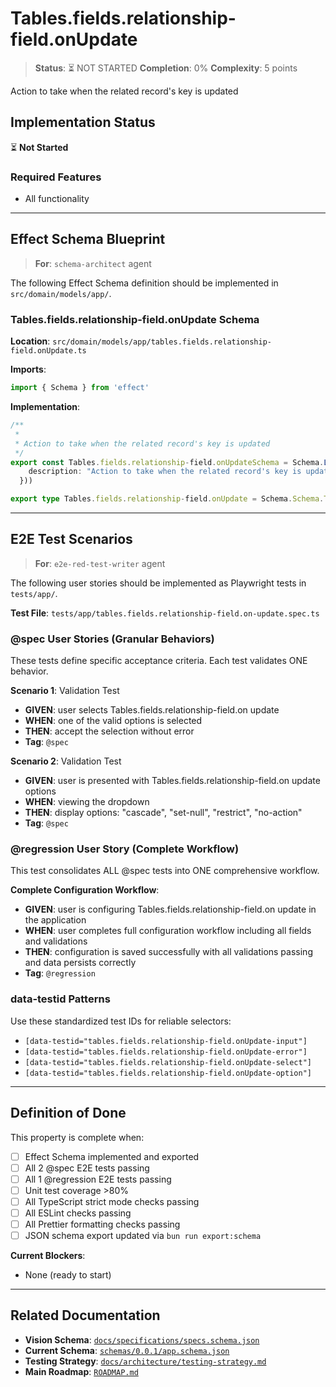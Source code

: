# Tables.fields.relationship-field.onUpdate

> **Status**: ⏳ NOT STARTED
> **Completion**: 0%
> **Complexity**: 5 points

Action to take when the related record's key is updated

## Implementation Status

⏳ **Not Started**

### Required Features

- All functionality

---

## Effect Schema Blueprint

> **For**: `schema-architect` agent

The following Effect Schema definition should be implemented in `src/domain/models/app/`.

### Tables.fields.relationship-field.onUpdate Schema

**Location**: `src/domain/models/app/tables.fields.relationship-field.onUpdate.ts`

**Imports**:

```typescript
import { Schema } from 'effect'
```

**Implementation**:

```typescript
/**
 *
 * Action to take when the related record's key is updated
 */
export const Tables.fields.relationship-field.onUpdateSchema = Schema.Literal("cascade", "set-null", "restrict", "no-action").pipe(Schema.annotations({
    description: "Action to take when the related record's key is updated"
  }))

export type Tables.fields.relationship-field.onUpdate = Schema.Schema.Type<typeof Tables.fields.relationship-field.onUpdateSchema>
```

---

## E2E Test Scenarios

> **For**: `e2e-red-test-writer` agent

The following user stories should be implemented as Playwright tests in `tests/app/`.

**Test File**: `tests/app/tables.fields.relationship-field.on-update.spec.ts`

### @spec User Stories (Granular Behaviors)

These tests define specific acceptance criteria. Each test validates ONE behavior.

**Scenario 1**: Validation Test

- **GIVEN**: user selects Tables.fields.relationship-field.on update
- **WHEN**: one of the valid options is selected
- **THEN**: accept the selection without error
- **Tag**: `@spec`

**Scenario 2**: Validation Test

- **GIVEN**: user is presented with Tables.fields.relationship-field.on update options
- **WHEN**: viewing the dropdown
- **THEN**: display options: "cascade", "set-null", "restrict", "no-action"
- **Tag**: `@spec`

### @regression User Story (Complete Workflow)

This test consolidates ALL @spec tests into ONE comprehensive workflow.

**Complete Configuration Workflow**:

- **GIVEN**: user is configuring Tables.fields.relationship-field.on update in the application
- **WHEN**: user completes full configuration workflow including all fields and validations
- **THEN**: configuration is saved successfully with all validations passing and data persists correctly
- **Tag**: `@regression`

### data-testid Patterns

Use these standardized test IDs for reliable selectors:

- `[data-testid="tables.fields.relationship-field.onUpdate-input"]`
- `[data-testid="tables.fields.relationship-field.onUpdate-error"]`
- `[data-testid="tables.fields.relationship-field.onUpdate-select"]`
- `[data-testid="tables.fields.relationship-field.onUpdate-option"]`

---

## Definition of Done

This property is complete when:

- [ ] Effect Schema implemented and exported
- [ ] All 2 @spec E2E tests passing
- [ ] All 1 @regression E2E tests passing
- [ ] Unit test coverage >80%
- [ ] All TypeScript strict mode checks passing
- [ ] All ESLint checks passing
- [ ] All Prettier formatting checks passing
- [ ] JSON schema export updated via `bun run export:schema`

**Current Blockers**:

- None (ready to start)

---

## Related Documentation

- **Vision Schema**: [`docs/specifications/specs.schema.json`](../specs.schema.json)
- **Current Schema**: [`schemas/0.0.1/app.schema.json`](../../schemas/0.0.1/app.schema.json)
- **Testing Strategy**: [`docs/architecture/testing-strategy.md`](../../architecture/testing-strategy.md)
- **Main Roadmap**: [`ROADMAP.md`](../../../ROADMAP.md)
